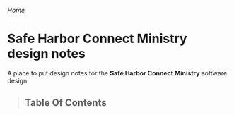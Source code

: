 *Home*

# Safe Harbor Connect Ministry design notes

A place to put design notes for the **Safe Harbor Connect Ministry** software design

> ## Table Of Contents
> 
